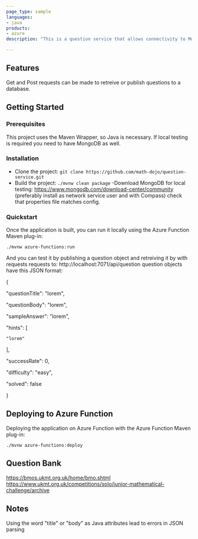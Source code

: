 ```yaml
---
page_type: sample
languages:
- java
products:
- azure
description: "This is a question service that allows connectivity to MongoDB using azure functions"

---
```




## Features

Get and Post requests can be made to retreive or publish questions to a database.

## Getting Started

### Prerequisites

This project uses the Maven Wrapper, so Java is necessary. If local testing is required you need to have MongoDB as well.

### Installation

- Clone the project: `git clone https://github.com/math-dojo/question-service.git`
- Build the project: `./mvnw clean package`
-Download MongoDB for local testing: https://www.mongodb.com/download-center/community (preferably install as network service user and with Compass) check that properties file matches config.

### Quickstart

Once the application is built, you can run it locally using the Azure Function Maven plug-in:

`./mvnw azure-functions:run`

And you can test it by publishing a question object and retreiving it by with requests requests to:
 http://localhost:7071/api/question
 question objects have this JSON format:
 
 {
 
  "questionTitle": "lorem",
  
  "questionBody": "lorem",
  
  "sampleAnswer": "lorem",
  
  "hints": [
  
    "lorem"
    
  ],
  
  "successRate": 0,
  
  "difficulty": "easy",
  
  "solved": false
  
}

## Deploying to Azure Function

Deploying the application on Azure Function with the Azure Function Maven plug-in:

`./mvnw azure-functions:deploy`

## Question Bank
https://bmos.ukmt.org.uk/home/bmo.shtml
https://www.ukmt.org.uk/competitions/solo/junior-mathematical-challenge/archive

## Notes
Using the word "title" or "body" as Java attributes lead to errors in JSON parsing

